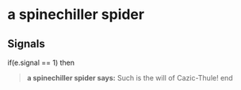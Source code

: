 # a spinechiller spider
## Signals

if(e.signal == 1) then


>**a spinechiller spider says:** Such is the will of Cazic-Thule!
end
